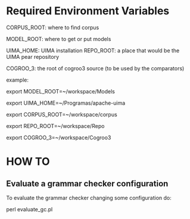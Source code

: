 Required Environment Variables
==============================

CORPUS_ROOT:	where to find corpus

MODEL_ROOT:		where to get or put models

UIMA_HOME:		UIMA installation
REPO_ROOT:		a place that would be the UIMA pear repository

COGROO_3:		the root of cogroo3 source (to be used by the comparators)

example:



export MODEL_ROOT=~/workspace/Models

export UIMA_HOME=~/Programas/apache-uima

export CORPUS_ROOT=~/workspace/corpus

export REPO_ROOT=~/workspace/Repo

export COGROO_3=~/workspace/Cogroo3


HOW TO
======

Evaluate a grammar checker configuration
----------------------------------------

To evaluate the grammar checker changing some configuration do:

perl evaluate_gc.pl 

